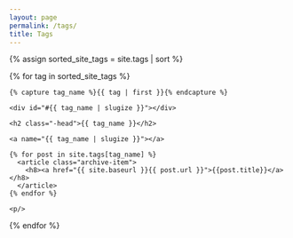```yaml
---
layout: page
permalink: /tags/
title: Tags
---
```

<div id="archives">

{% assign sorted_site_tags = site.tags | sort %}

{% for tag in sorted_site_tags %}
  <div class="archive-group">

    {% capture tag_name %}{{ tag | first }}{% endcapture %}

    <div id="#{{ tag_name | slugize }}"></div>
    
    <h2 class="-head">{{ tag_name }}</h2>

    <a name="{{ tag_name | slugize }}"></a>

    {% for post in site.tags[tag_name] %}
      <article class="archive-item">
        <h8><a href="{{ site.baseurl }}{{ post.url }}">{{post.title}}</a></h8>
      </article>
    {% endfor %}

    <p/>
  </div>
{% endfor %}
</div>